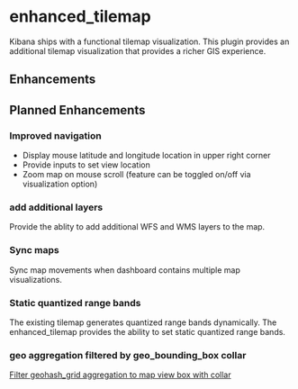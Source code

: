 # enhanced_tilemap
Kibana ships with a functional tilemap visualization. This plugin provides an additional tilemap visualization that provides a richer GIS experience.

## Enhancements

## Planned Enhancements

### Improved navigation
* Display mouse latitude and longitude location in upper right corner
* Provide inputs to set view location
* Zoom map on mouse scroll (feature can be toggled on/off via visualization option)

### add additional layers
Provide the ablity to add additional WFS and WMS layers to the map.

### Sync maps
Sync map movements when dashboard contains multiple map visualizations.

### Static quantized range bands
The existing tilemap generates quantized range bands dynamically. The enhanced_tilemap provides the ability to set static quantized range bands.

### geo aggregation filtered by geo_bounding_box collar
[Filter geohash_grid aggregation to map view box with collar](https://github.com/elastic/kibana/issues/8087)
